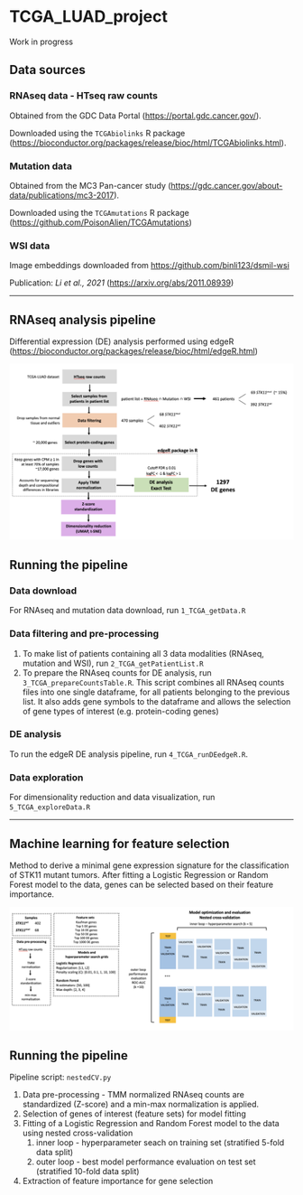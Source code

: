 # TCGA_LUAD_project
Work in progress
## Data sources

### RNAseq data - HTseq raw counts
Obtained from the GDC Data Portal (https://portal.gdc.cancer.gov/).

Downloaded using the `TCGAbiolinks` R package (https://bioconductor.org/packages/release/bioc/html/TCGAbiolinks.html).

### Mutation data
Obtained from the MC3 Pan-cancer study (https://gdc.cancer.gov/about-data/publications/mc3-2017).

Downloaded using the `TCGAmutations` R package (https://github.com/PoisonAlien/TCGAmutations)

### WSI data
Image embeddings downloaded from https://github.com/binli123/dsmil-wsi

Publication: *Li et al., 2021* (https://arxiv.org/abs/2011.08939)

---
## RNAseq analysis pipeline
Differential expression (DE) analysis performed using edgeR (https://bioconductor.org/packages/release/bioc/html/edgeR.html)

![alt text](https://github.com/sophiehersz/TCGA_LUAD_project/blob/main/thumbnails/RNAseq_pipeline.png?raw=true)

## Running the pipeline
### Data download
For RNAseq and mutation data download, run `1_TCGA_getData.R`

### Data  filtering and pre-processing
1. To make list of patients containing all 3 data modalities (RNAseq, mutation and WSI), run `2_TCGA_getPatientList.R`
2. To prepare the RNAseq counts for DE analysis, run `3_TCGA_prepareCountsTable.R`. This script combines all 
   RNAseq counts files into one single dataframe, for all patients belonging to the previous list.
   It also adds gene symbols to the dataframe and allows the selection of gene types of interest (e.g. protein-coding genes)

### DE analysis
To run the edgeR DE analysis pipeline, run `4_TCGA_runDEedgeR.R`.

### Data exploration
For dimensionality reduction and data visualization, run `5_TCGA_exploreData.R`

---

## Machine learning for feature selection
Method to derive a minimal gene expression signature for the classification of STK11
mutant tumors. After fitting a Logistic Regression or Random Forest model to the data, 
genes can be selected based on their feature importance.

![alt text](https://github.com/sophiehersz/TCGA_LUAD_project/blob/main/thumbnails/ML_pipeline.png?raw=true)

## Running the pipeline
Pipeline script: `nestedCV.py`

1. Data pre-processing - TMM normalized RNAseq counts are standardized (Z-score) and a min-max normalization is applied.
2. Selection of genes of interest (feature sets) for model fitting
3. Fitting of a Logistic Regression and Random Forest model to the data using nested cross-validation
   1. inner loop - hyperparameter seach on training set (stratified 5-fold data split)
   2. outer loop - best model performance evaluation on test set (stratified 10-fold data split)
4. Extraction of feature importance for gene selection